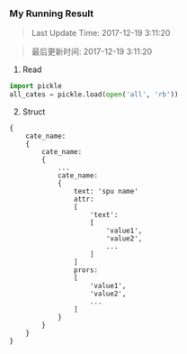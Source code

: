### My Running Result

> Last Update Time: 2017-12-19 3:11:20

> 最后更新时间: 2017-12-19 3:11:20


1. Read
```python
import pickle
all_cates = pickle.load(open('all', 'rb'))
```

2. Struct
```
{
    cate_name:
    {
        cate_name:
        {
            ...
            cate_name:
            {
                text: 'spu name'
                attr:
                [
                    'text':
                    [
                        'value1',
                        'value2',
                        ...
                    ]
                ]
                prors:
                [
                    'value1',
                    'value2',
                    ...
                ]
            }
        }
    }
}
```